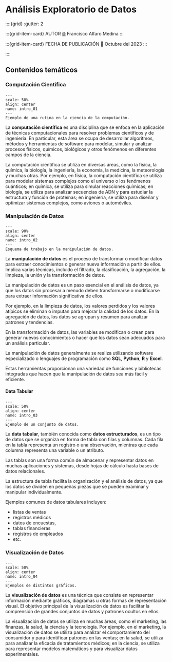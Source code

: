 # Análisis Exploratorio de Datos

::::{grid}
:gutter: 2

:::{grid-item-card} AUTOR 
[🌐](https://fralfaro.github.io/portfolio/about_me/me/) Francisco Alfaro Medina
:::

:::{grid-item-card} FECHA DE PUBLICACIÓN
📅 Octubre del 2023
:::

::::

## Contenidos temáticos

### Computación Científica

```{figure} images/cc.png
---
scale: 50%
align: center
name: intro_01
---
Ejemplo de una rutina en la ciencia de la computación.
```

La **computación científica** es una disciplina que se
enfoca en la aplicación de técnicas computacionales
para resolver problemas científicos y de ingeniería.
En particular, esta área se ocupa de desarrollar algoritmos,
métodos y herramientas de software para modelar, simular y
analizar procesos físicos, químicos, biológicos y otros fenómenos
en diferentes campos de la ciencia.

La computación científica se utiliza en diversas áreas,
como la física, la química, la biología, la ingeniería,
la economía, la medicina, la meteorología y muchas otras.
Por ejemplo, en física, la computación científica se utiliza
para modelar sistemas complejos como el universo o los fenómenos
cuánticos; en química, se utiliza para simular reacciones químicas;
en biología, se utiliza para analizar secuencias de ADN y
para estudiar la estructura y función de proteínas; en ingeniería,
se utiliza para diseñar y optimizar sistemas complejos, como aviones
o automóviles.

### Manipulación de Datos

```{figure} images/dm.png
---
scale: 90%
align: center
name: intro_02
---
Esquema de trabajo en la manipulación de datos.
```

La **manipulación de datos** es el proceso de transformar o
modificar datos para extraer conocimientos o generar nueva
información a partir de ellos. Implica varias técnicas,
incluido el filtrado, la clasificación, la agregación, la limpieza,
la unión y la transformación de datos.

La manipulación de datos es
un paso esencial en el análisis de datos,
ya que los datos sin procesar a menudo deben transformarse o
modificarse para extraer información significativa de ellos.

Por ejemplo, en la limpieza de datos, los valores perdidos y los valores atípicos
se eliminan o imputan para mejorar la calidad de los datos. En la agregación de
datos, los datos se agrupan y resumen para analizar patrones y tendencias.

En la transformación de datos, las variables se modifican o crean para
generar nuevos conocimientos o hacer que los datos sean adecuados para un
análisis particular.

La manipulación de datos generalmente se
realiza utilizando software especializado o lenguajes de programación como
**SQL**, **Python**, **R** y **Excel**.

Estas herramientas proporcionan una variedad de funciones y bibliotecas
integradas que hacen que la manipulación de datos sea más fácil y eficiente.

#### Data Tabular

```{figure} images/tabular.jpg
---
scale: 50%
align: center
name: intro_03
---
Ejemplo de un conjunto de datos.
```

La **data tabular**, también conocida como **datos estructurados**,
es un tipo de datos que se organiza en forma de tabla con filas y columnas.
Cada fila en la tabla representa un registro o una observación, mientras
que cada columna representa una variable o un atributo.

Las tablas son una forma común de almacenar y
representar datos en muchas aplicaciones y sistemas,
desde hojas de cálculo hasta bases de datos relacionales.

La estructura de tabla facilita la organización y el
análisis de datos, ya que los datos se dividen en pequeñas
piezas que se pueden examinar y manipular individualmente.

Ejemplos comunes de datos tabulares incluyen:

* listas de ventas
* registros médicos
* datos de encuestas,
* tablas financieras
* registros de empleados
* etc.

### Visualización de Datos

```{figure} images/vd.jpg
---
scale: 50%
align: center
name: intro_04
---
Ejemplos de distintos gráficos.
```

La **visualización de datos** es una técnica que
consiste en representar información mediante gráficos,
diagramas u otras formas de representación visual.
El objetivo principal de la visualización de datos es
facilitar la comprensión de grandes conjuntos de datos y patrones ocultos en ellos.

La visualización de datos se utiliza
en muchas áreas, como el marketing,
las finanzas, la salud, la ciencia y la tecnología.
Por ejemplo, en el marketing, la visualización de
datos se utiliza para analizar el comportamiento del
consumidor y para identificar patrones en las ventas;
en la salud, se utiliza para analizar la eficacia
de tratamientos médicos; en la ciencia,
se utiliza para representar modelos matemáticos y para visualizar datos experimentales.
